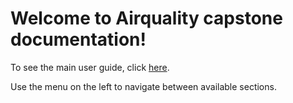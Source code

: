 # Welcome to Airquality capstone documentation!

To see the main user guide, click [here](./user_guide/user_guide.md).

Use the menu on the left to navigate between available sections.
